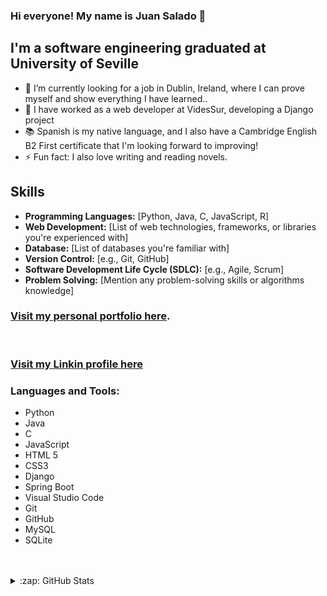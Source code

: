 ### Hi everyone! My name is Juan Salado 👋 



## I'm a software engineering graduated at University of Seville

- 🌱 I’m currently looking for a job in Dublin, Ireland, where I can prove myself and show everything I have learned..
- 💼 I have worked as a web developer at VidesSur, developing a Django project  
- 📚 Spanish is my native language, and I also have a Cambridge English B2 First certificate that I'm looking forward to improving!
- ⚡ Fun fact: I also love writing and reading novels.

## Skills
- **Programming Languages:** [Python, Java, C, JavaScript, R]
- **Web Development:** [List of web technologies, frameworks, or libraries you're experienced with]
- **Database:** [List of databases you're familiar with]
- **Version Control:** [e.g., Git, GitHub]
- **Software Development Life Cycle (SDLC):** [e.g., Agile, Scrum]
- **Problem Solving:** [Mention any problem-solving skills or algorithms knowledge]


### [Visit my personal portfolio here](https://juradosalado.github.io/portfolio/).

<br />

### [Visit my Linkin profile here](https://www.linkedin.com/in/juan-salado-jurado-65aa63231/)

### Languages and Tools:

- Python
- Java
- C
- JavaScript
- HTML 5
- CSS3
- Django
- Spring Boot
- Visual Studio Code
- Git
- GitHub
- MySQL
- SQLite

<br />
<br />





<details>
  <summary>:zap: GitHub Stats</summary>

  <img align="left" alt="juradosalado's GitHub Stats" src="https://github-readme-stats.codestackr.vercel.app/api?username=juradosalado&show_icons=true&hide_border=true" />

</details>

[instagram]: https://www.instagram.com/juradosalado
